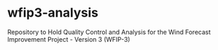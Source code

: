 # wfip3-analysis
Repository to Hold Quality Control and Analysis for the Wind Forecast Improvement Project - Version 3 (WFIP-3)
